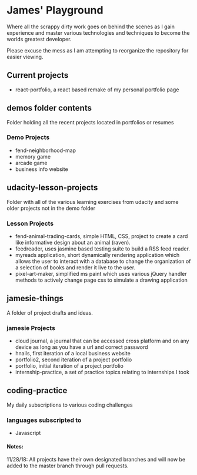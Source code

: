 # James' Playground

Where all the scrappy dirty work goes on behind the scenes as I gain experience and master various technologies and techniques to become the worlds greatest developer.

Please excuse the mess as I am attempting to reorganize the repository for easier viewing.

## Current projects

- react-portfolio, a react based remake of my personal portfolio page

## demos folder contents

Folder holding all the recent projects located in portfolios or resumes

### Demo Projects

- fend-neighborhood-map
- memory game
- arcade game
- business info website

## udacity-lesson-projects

Folder with all of the various learning exercises from udacity and some older projects not in the demo folder

### Lesson Projects

- fend-animal-trading-cards, simple HTML, CSS, project to create a card like informative design about an animal (raven).
- feedreader, uses jasmine based testing suite to build a RSS feed reader.
- myreads application, short dynamically rendering application which allows the user to interact with a database to change the organization of a selection of books and render it live to the user.
- pixel-art-maker, simplified ms paint which uses various jQuery handler methods to actively change page css to simulate a drawing application

## jamesie-things

A folder of project drafts and ideas.

### jamesie Projects

- cloud journal, a journal that can be accessed cross platform and on any device as long as you have a url and correct password
- hnails, first iteration of a local  business website
- portfolio2, second iteration of a project portfolio
- portfolio, initial iteration of a project portfolio
- internship-practice, a set of practice topics relating to internships I took

## coding-practice

My daily subscriptions to various coding challenges

### languages subscripted to

- Javascript

#### Notes:

11/28/18: All projects have their own designated branches and will now be added to the master branch through pull requests.